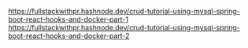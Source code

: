 https://fullstackwithpr.hashnode.dev/crud-tutorial-using-mysql-spring-boot-react-hooks-and-docker-part-1
https://fullstackwithpr.hashnode.dev/crud-tutorial-using-mysql-spring-boot-react-hooks-and-docker-part-2
